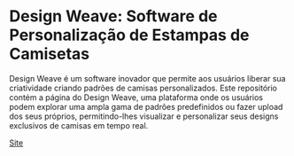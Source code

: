 # Design Weave: Software de Personalização de Estampas de Camisetas

Design Weave é um software inovador que permite aos usuários liberar sua criatividade criando padrões de camisas personalizados. Este repositório contém a página do Design Weave, uma plataforma onde os usuários podem explorar uma ampla gama de padrões predefinidos ou fazer upload dos seus próprios, permitindo-lhes visualizar e personalizar seus designs exclusivos de camisas em tempo real.

[Site](https://felipekuang.github.io/DesignWeave/)
